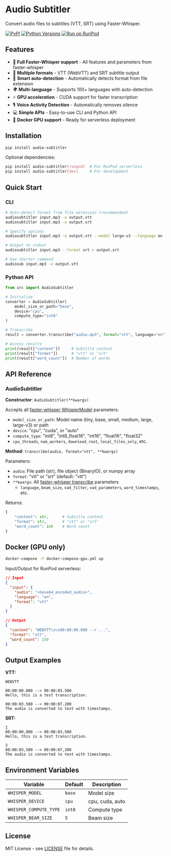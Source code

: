 # Audio Subtitler

Convert audio files to subtitles (VTT, SRT) using Faster-Whisper.

[![PyPI](https://img.shields.io/pypi/v/audio-subtitler.svg)](https://pypi.org/project/audio-subtitler/)
[![Python Versions](https://img.shields.io/pypi/pyversions/audio-subtitler.svg)](https://pypi.org/project/audio-subtitler/)
[![Run on RunPod](https://img.shields.io/badge/Run%20on-RunPod-6b3cff?logo=runpod&logoColor=white)](https://runpod.io?ref=hh0mhml0)

## Features

- 🚀 **Full Faster-Whisper support** - All features and parameters from faster-whisper
- 📝 **Multiple formats** - VTT (WebVTT) and SRT subtitle output
- 🎯 **Smart auto-detection** - Automatically detects format from file extension
- 🌍 **Multi-language** - Supports 100+ languages with auto-detection
- ⚡ **GPU acceleration** - CUDA support for faster transcription
- 🎙️ **Voice Activity Detection** - Automatically removes silence
- 💻 **Simple APIs** - Easy-to-use CLI and Python API
- 🐳 **Docker GPU support** - Ready for serverless deployment

## Installation

```bash
pip install audio-subtitler
```

Optional dependencies:
```bash
pip install audio-subtitler[runpod]  # For RunPod serverless
pip install audio-subtitler[dev]     # For development
```

## Quick Start

### CLI

```bash
# Auto-detect format from file extension (recommended)
audiosubtitler input.mp3 -o output.vtt
audiosubtitler input.mp3 -o output.srt

# Specify options
audiosubtitler input.mp3 -o output.vtt --model large-v3 --language en --device cuda

# Output to stdout
audiosubtitler input.mp3 --format srt > output.srt

# Use shorter command
audiosub input.mp3 -o output.vtt
```

### Python API

```python
from src import AudioSubtitler

# Initialize
converter = AudioSubtitler(
    model_size_or_path="base",
    device="cpu",
    compute_type="int8"
)

# Transcribe
result = converter.transcribe("audio.mp3", format="vtt", language="en")

# Access results
print(result["content"])     # Subtitle content
print(result["format"])      # "vtt" or "srt"
print(result["word_count"])  # Number of words
```

## API Reference

### AudioSubtitler

**Constructor**: `AudioSubtitler(**kwargs)`

Accepts all [faster-whisper WhisperModel](https://github.com/SYSTRAN/faster-whisper) parameters:
- `model_size_or_path`: Model name (tiny, base, small, medium, large, large-v3) or path
- `device`: "cpu", "cuda", or "auto"
- `compute_type`: "int8", "int8_float16", "int16", "float16", "float32"
- `cpu_threads`, `num_workers`, `download_root`, `local_files_only`, etc.

**Method**: `transcribe(audio, format="vtt", **kwargs)`

Parameters:
- `audio`: File path (str), file object (BinaryIO), or numpy array
- `format`: "vtt" or "srt" (default: "vtt")
- `**kwargs`: All [faster-whisper transcribe](https://github.com/SYSTRAN/faster-whisper#transcribe) parameters
  - `language`, `beam_size`, `vad_filter`, `vad_parameters`, `word_timestamps`, etc.

Returns:
```python
{
    "content": str,      # Subtitle content
    "format": str,       # "vtt" or "srt"
    "word_count": int    # Word count
}
```

## Docker (GPU only)

```bash
docker-compose -f docker-compose-gpu.yml up
```

Input/Output for RunPod serverless:
```json
// Input
{
  "input": {
    "audio": "<base64_encoded_audio>",
    "language": "en",
    "format": "vtt"
  }
}

// Output
{
  "content": "WEBVTT\n\n00:00:00.000 --> ...",
  "format": "vtt",
  "word_count": 150
}
```

## Output Examples

**VTT:**
```
WEBVTT

00:00:00.000 --> 00:00:03.500
Hello, this is a test transcription.

00:00:03.500 --> 00:00:07.200
The audio is converted to text with timestamps.
```

**SRT:**
```
1
00:00:00,000 --> 00:00:03,500
Hello, this is a test transcription.

2
00:00:03,500 --> 00:00:07,200
The audio is converted to text with timestamps.
```

## Environment Variables

| Variable | Default | Description |
|----------|---------|-------------|
| `WHISPER_MODEL` | `base` | Model size |
| `WHISPER_DEVICE` | `cpu` | cpu, cuda, auto |
| `WHISPER_COMPUTE_TYPE` | `int8` | Compute type |
| `WHISPER_BEAM_SIZE` | `5` | Beam size |


## License

MIT License - see [LICENSE](LICENSE) file for details.
